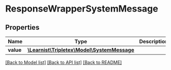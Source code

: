 # ResponseWrapperSystemMessage

## Properties
Name | Type | Description | Notes
------------ | ------------- | ------------- | -------------
**value** | [**\Learnist\Tripletex\Model\SystemMessage**](SystemMessage.md) |  | [optional] 

[[Back to Model list]](../../README.md#documentation-for-models) [[Back to API list]](../../README.md#documentation-for-api-endpoints) [[Back to README]](../../README.md)

